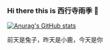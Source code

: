 ### Hi there this is 西行寺雨季 👋
[![Anurag's GitHub stats](https://github-readme-stats.vercel.app/api?username=JustOneSummer&count_private=true&show_icons=true)](https://github.com/anuraghazra/github-readme-stats)

前天是兔子，昨天是小鹿，今天是你
<!--
**JustOneSummer/JustOneSummer** is a ✨ _special_ ✨ repository because its `README.md` (this file) appears on your GitHub profile.
Here are some ideas to get you started:
- 🔭 I’m currently working on ...
- 🌱 I’m currently learning ...
- 👯 I’m looking to collaborate on ...
- 🤔 I’m looking for help with ...
- 💬 Ask me about ...
- 📫 How to reach me: ...
- 😄 Pronouns: ...
- ⚡ Fun fact: ...
-->
